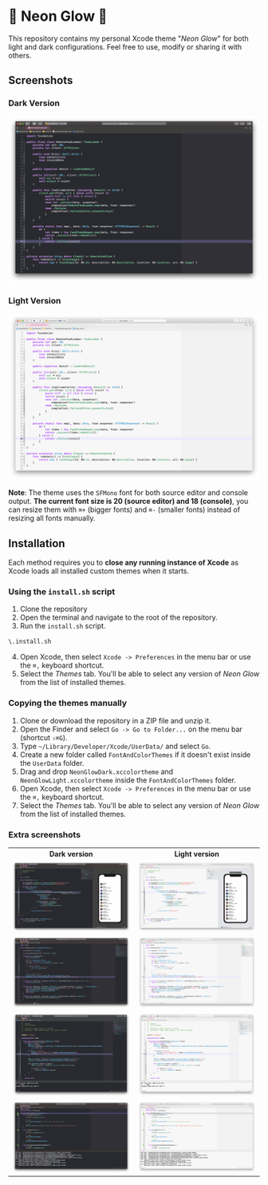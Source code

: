 
# 🌟 Neon Glow 🌟

This repository contains my personal Xcode theme "*Neon Glow*" for both light and dark configurations. Feel free to use, modify or sharing it with others. 

## Screenshots

### Dark Version

<p align="center">
  <a href="img/neon_glow_dark_01.png">
    <img src="img/neon_glow_dark_01.png" alt="Neon Glow Dark"/>
  </a>
</p>

### Light Version

<p align="center">
  <a href="img/neon_glow_light_01.png">
    <img src="img/neon_glow_light_01.png" alt="Neon Glow Light"/>
  </a>
</p>

**Note**: The theme uses the `SFMono` font for both source editor and console output. **The current font size is 20 (source editor) and 18 (console)**, you can resize them with `⌘+` (bigger fonts) and `⌘-` (smaller fonts) instead of resizing all fonts manually.

## Installation

Each method requires you to **close any running instance of Xcode** as Xcode loads all installed custom themes when it starts.

### Using the `install.sh` script

1. Clone the repository
2. Open the terminal and navigate to the root of the repository. 
3. Run the `install.sh` script.

```bash
\.install.sh
```

4. Open Xcode, then select `Xcode -> Preferences` in the menu bar or use the `⌘,` keyboard shortcut.
5. Select the *Themes* tab. You'll be able to select any version of *Neon Glow* from the list of installed themes.

### Copying the themes manually

1. Clone or download the repository in a ZIP file and unzip it. 
2. Open the Finder and select `Go -> Go to Folder...` on the menu bar (shortcut `⇧⌘G`).
3. Type `~/Library/Developer/Xcode/UserData/` and select `Go`.
4. Create a new folder called `FontAndColorThemes` if it doesn't exist inside the `UserData` folder.
5. Drag and drop `NeonGlowDark.xccolortheme` and `NeonGlowLight.xccolortheme` inside the `FontAndColorThemes` folder.
6. Open Xcode, then select `Xcode -> Preferences` in the menu bar or use the `⌘,` keyboard shortcut.
7. Select the *Themes* tab. You'll be able to select any version of *Neon Glow* from the list of installed themes.

### Extra screenshots

<table>
  <tr>
    <th>Dark version</th>
    <th>Light version</th>
  </tr>
  <tr>
    <td>
      <a href="img/neon_glow_dark_02.png">
        <img src="img/neon_glow_dark_02.png" alt="Neon Glow Dark in SwiftUI" width="300px"/>
      </a>
    </td>
    <td>
      <a href="img/neon_glow_light_02.png">
        <img src="img/neon_glow_light_02.png" alt="Neon Glow Light in SwiftUI" width="300px"/>
      </a>
    </td>
  </tr>
  <tr>
    <td>
      <a href="img/neon_glow_dark_03.png">
        <img src="img/neon_glow_dark_03.png" alt="Neon Glow Dark with UIKit" width="300px"/>
      </a>
    </td>
    <td>
      <a href="img/neon_glow_light_03.png">
        <img src="img/neon_glow_light_03.png" alt="Neon Glow Light with UIKit" width="300px"/>
      </a>
    </td>
  </tr>
  <tr>
    <td>
      <a href="img/neon_glow_dark_04.png">
        <img src="img/neon_glow_dark_04.png" alt="Neon Glow Dark with Objective-C" width="300px"/>
      </a>
    </td>
    <td>
      <a href="img/neon_glow_light_04.png">
        <img src="img/neon_glow_light_04.png" alt="Neon Glow Light with Objective-C" width="300px"/>
      </a>
    </td>
  </tr>
  <tr>
    <td>
      <a href="img/neon_glow_dark_05.png">
        <img src="img/neon_glow_dark_05.png" alt="Neon Glow Dark - Swift XCTestCase" width="300px"/>
      </a>
    </td>
    <td>
      <a href="img/neon_glow_light_05.png">
        <img src="img/neon_glow_light_05.png" alt="Neon Glow Light - Swift XCTestCase" width="300px"/>
      </a>
    </td>
  </tr>
</table>
